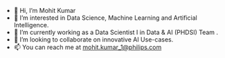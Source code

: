 - 👋 Hi, I’m Mohit Kumar
- 👀 I’m interested in Data Science, Machine Learning and Artificial Intelligence.
- 🌱 I’m currently working as a Data Scientist I in Data & AI (PHDSI) Team .
- 💞️ I’m looking to collaborate on innovative AI Use-cases.
- 📫 You can reach me at mohit.kumar_1@philips.com

<!---
mkumar20/mkumar20 is a ✨ special ✨ repository because its `README.md` (this file) appears on your GitHub profile.
You can click the Preview link to take a look at your changes.
--->

